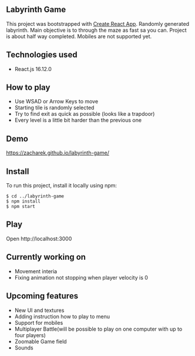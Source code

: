 ## Labyrinth Game
This project was bootstrapped with [Create React App](https://github.com/facebook/create-react-app).
Randomly generated labyrinth. Main objective is to through the maze as fast sa you can. Project is about half way completed. 
Mobiles are not supported yet.

## Technologies used
+ React.js 16.12.0

## How to play
+ Use WSAD or Arrow Keys to move
+ Starting tile is randomly selected 
+ Try to find exit as quick as possible (looks like a trapdoor)
+ Every level is a little bit harder than the previous one

## Demo
https://zacharek.github.io/labyrinth-game/

## Install
To run this project, install it locally using npm:
```
$ cd ../labyrinth-game
$ npm install
$ npm start
```

## Play
Open http://localhost:3000

## Currently working on
+ Movement interia
+ Fixing animation not stopping when player velocity is 0

## Upcoming features
+ New UI and textures
+ Adding instruction how to play to menu 
+ Support for mobiles
+ Multiplayer Battle(will be possible to play on one computer with up to four players)
+ Zoomable Game field
+ Sounds
